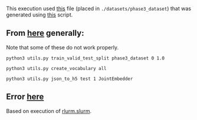 This execution used [this](https://drive.google.com/file/d/1Xp9q752zs0N0sVdFv5aW0lcQPtbY_a0Z/view?usp=share_link) file (placed in `./datasets/phase3_dataset`) that was generated using [this](https://github.com/anrath/SEER/blob/main/share-files/modify_data.ipynb) script.

## From [here](https://github.com/anrath/SEER/blob/main/README.md#implementation-details) generally:
Note that some of these do not work properly.

`python3 utils.py train_valid_test_split phase3_dataset 0 1.0`

`python3 utils.py create_vocabulary all`

`python3 utils.py json_to_h5 test 1 JointEmbedder`

## Error [here](https://github.com/anrath/SEER/blob/main/learning/phase3.err.)
Based on execution of [rlurm.slurm](https://github.com/anrath/SEER/blob/main/learning/rlurm.slurm).
